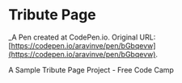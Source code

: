 # Tribute Page
 _A Pen created at CodePen.io. Original URL: [https://codepen.io/aravinve/pen/bGbqevw](https://codepen.io/aravinve/pen/bGbqevw).

 A Sample Tribute Page Project -  Free Code Camp